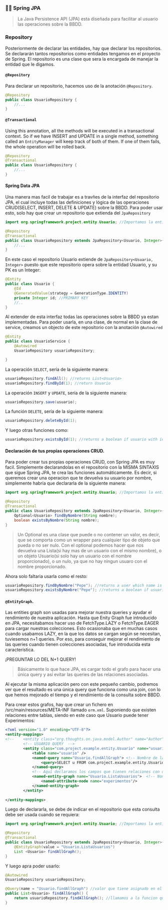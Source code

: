 ### 👨‍🏫 Spring JPA
> La Java Persistence API (JPA) esta diseñada para facilitar al usuario las operaciones sobre la BBDD.

### Repository

Posteriormente de declarar las entidades, hay que declarar los repositorios. Se declararán tantos repositorios como entidades tengamos en el proyecto de Spring. El repositorio es una clase que sera la encargada de manejar la entidad que le digamos.

#### `@Repository`

Para declarar un repositorio, hacemos uso de la anotación `@Repository`.

```java
@Repository
public class UsuarioRepository {
    //...
}
```

#### `@Transactional`

Using this annotation, all the methods will be executed in a transactional context. So if we have INSERT and UPDATE in a single method, something called an `EntityManager` will keep track of both of them. If one of them fails, the whole operation will be rolled back.

```java
@Repository
@Transactional
public class UsuarioRepository {
    //...
}
```

#### Spring Data JPA

Una manera mas facil de trabajar es a travñes de la interfaz del repositorio JPA, el cual incluye todas las definiciones y lógica de las operaciones CRUD(SELECT, INSERT, DELETE & UPDATE) sobre la BBDD. Para poder usar esto, solo hay que crear un repositorio que extienda del `JpaRepository`

```java
import org.springframework.project.entity.Usuario; //Importamos la entidad declarada en el proyecto Spring.

@Repository
@Transactional
public class UsuarioRepository extends JpaRepository<Usuario, Integer>{ //extendemos de la interfaz, declarando la entidad que sera manejada en el repositorio, y su respectiva Primary KEY.
    //...
}
```

En este caso el repositorio Usuario extiende de `JpaRepository<Usuario, Integer>` puesto que este repositorio opera sobre la entidad Usuario, y su PK es un Integer:

```java
@Entity
public class Usuario {
    @Id
    @GeneratedValue(strategy = GenerationType.IDENTITY)
    private Integer id; //PRIMARY KEY
    //..
}
```

Al extender de esta interfaz todas las operaciones sobre la BBDD ya estan implementadas. Para poder usarla, en una clase, de normal en la clase de service, creamos un objecto de este repositorio con la anotación `@Autowired`

```java
@Entity
public class UsuarioService {
    @Autowired
    UsuarioRepository usuarioRepository;

}
```

La operación `SELECT`, sería de la siguiente manera: 

```java
usuarioRepository.findAll(); //returns List<Usuario>
usuarioRepository.findById(1); //return Usuario
```

La operación `INSERT` y `UPDATE`, sería de la siguiente manera: 

```java
usuarioRepository.save(usuario);
```

La función `DELETE`, sería de la siguiente manera: 

```java
usuarioRepository.deleteById(1);
```

Y luego otras funciones como:
```java
usuarioRepository.existsById(1); //returns a boolean if usuario with id=1 exists
```

#### Declaración de tus propias operaciones CRUD.

Para poder crear tus propias operaciones CRUD, con Spring JPA es muy facil. Simplemente declarandolas en el repositorio con la MISMA SINTAXIS que sigue Spring JPA, te crea las funciones automáticamente. Es decir, si queremos crear una operacion que te devuelva su usuario por nombre, simplemente habría que declararla de la siguiente manera:


```java
import org.springframework.project.entity.Usuario; //Importamos la entidad declarada en el proyecto Spring.

@Repository
@Transactional
public class UsuarioRepository extends JpaRepository<Usuario, Integer>{ //extendemos de la interfaz, declarando la entidad que sera manejada en el repositorio, y su respectiva Primary KEY.
    Optional<Usuario> findByNombre(String nombre);
    boolean existsByNombre(String nombre);
}
```

> Un Optional es una clase que puede o no contener un valor, es decir, que se comporta como un wrapper para cualquier tipo de objeto que pueda o no ser nulo. Con el optional podemos hacer que nos devuelva una Lista(si hay mas de un usuario con el mismo nombre), o un objeto Usuario(si solo hay un usuario con el nombre proporcionado), o un nulo, ya que no hay ningun usuaro con el nombre proporcionado.

Ahora solo faltaria usarla como el resto:
```java
usuarioRepository.findByNombre("Pepe"); //returns a user which name is Pepe
usuarioRepository.existsByNombre("Pepe"); //returns a boolean if usuario with nombre="Pepe" exists
```

#### `@EntityGraph`.

Las entities graph son usadas para mejorar nuestra queries y ayudar el rendimiento de nuestra aplicación. Hasta que Enity Graph fue introducido en JPA, necesitabamos hacer uso de FetchType.LAZY o FetchType.EAGER para cargar nuestras colecciones. Esto ocasionaba que en muchas casos cuando usabamos LAZY, en la que los datos se cargan según se necesitan, tuviesemos n+1 queries. Por eso, para conseguir mejorar el rendimiento de las queries cuando tienen colecciones asociadas, fue introducida esta característica.

¡PREGUNTAR LO DEL N+1 QUERY!

> Básicamente lo que hace JPA, es cargar todo el grafo para hacer una única query y así evitar las queries de las relaciones asociadas.

Al ejecutar la misma aplicación pero con este pequeño cambio, podremos ver que el resultado es una única query que funciona como una join, con lo que hemos mejorado el tiempo y el rendimiento de la consulta sobre BBDD.

Para crear estos grafos, hay que crear un fichero en /src/main/resources/META-INF llamado `orm.xml`. Suponiendo que existen relaciones entre tablas, siendo en este caso que Usuario puede tener Experimentos:

```xml
<?xml version="1.0" encoding="UTF-8"?>
<entity-mappings>
<!-- 	<entity class="org.thoughts.on.java.model.Author" name="Author"> -->	
		<!-- USUARIO QUERY  -->
		<entity class="com.project.example.entity.Usuario" name="usuario">
			<table name="usuario" />
			<named-query name="Usuario.findAllGraph"> <!-- Nombre de la query para el Repositorio -->
		        <query>SELECT u FROM com.project.example.entity.Usuario u </query>
		    </named-query>
            <!-- Aquí declaramos los campos que tienen relaciones con otras tablas, en este caso experimentos. -->
		    <named-entity-graph name="Usuario.ListaUsuarios">  <!-- Nombre de la query para declarar los atributos partícipes del nodo del entity graph -->
		    	<named-attribute-node name="experimentos"/>
		    </named-entity-graph>
		</entity>
		
</entity-mappings>
```

Luego de declararla, se debe de indicar en el repositorio que esta consulta debe ser usada cuando se requiera:

```java
import org.springframework.project.entity.Usuario; //Importamos la entidad declarada en el proyecto Spring.

@Repository
@Transactional
public class UsuarioRepository extends JpaRepository<Usuario, Integer>{ //extendemos de la interfaz, declarando la entidad que sera manejada en el repositorio, y su respectiva Primary KEY.
    @EntityGraph(value = "Usuario.ListaUsuarios")
    List <Usuario> findAllGraph();
}
```

Y luego apra poder usarlo:

```java
@Autowired
UsuarioRepository usuarioRepository;

@Query(name = "Usuario.findAllGraph") //valor que tiene asignado en el repositorio
public List<Usuario> findAllGraph() {
    return usuarioRepository.findAllGraph(); //llamamos a la funcion que hemos creado en el repositorio
}
```












